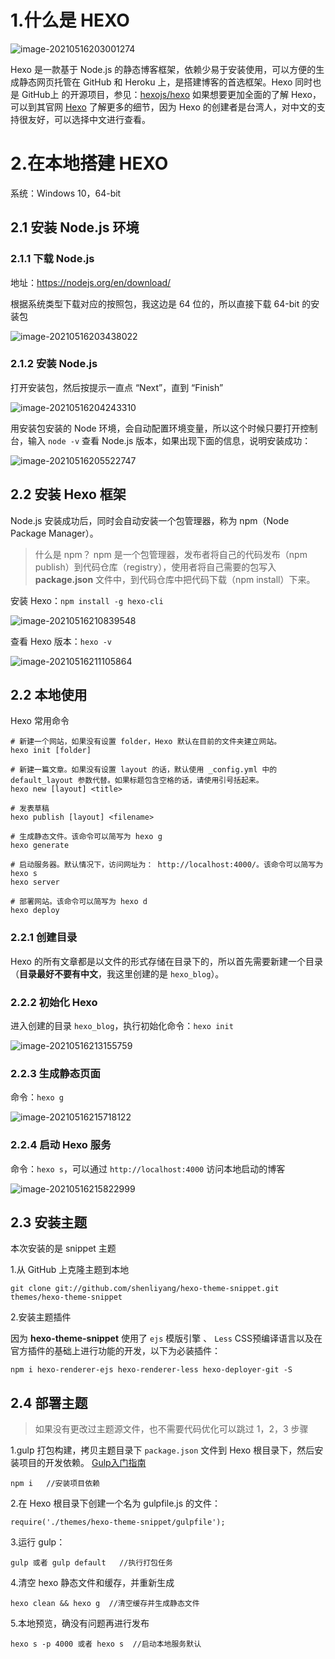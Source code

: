# 1.什么是 HEXO

![image-20210516203001274](../img/image-20210516203001274.png)

Hexo 是一款基于 Node.js 的静态博客框架，依赖少易于安装使用，可以方便的生成静态网页托管在 GitHub 和 Heroku 上，是搭建博客的首选框架。Hexo 同时也是 GitHub上 的开源项目，参见：[hexojs/hexo](https://github.com/hexojs/hexo) 如果想要更加全面的了解 Hexo，可以到其官网 [Hexo](https://link.zhihu.com/?target=https%3A//hexo.io/) 了解更多的细节，因为 Hexo 的创建者是台湾人，对中文的支持很友好，可以选择中文进行查看。

# 2.在本地搭建 HEXO

系统：Windows 10，64-bit

## 2.1 安装 Node.js 环境

### 2.1.1 下载 Node.js

地址：https://nodejs.org/en/download/

根据系统类型下载对应的按照包，我这边是 64 位的，所以直接下载 64-bit 的安装包

![image-20210516203438022](../img/image-20210516203438022.png)

### 2.1.2 安装 Node.js

打开安装包，然后按提示一直点 “Next”，直到 “Finish”

![image-20210516204243310](../img/image-20210516204243310.png)

用安装包安装的 Node 环境，会自动配置环境变量，所以这个时候只要打开控制台，输入 `node -v` 查看 Node.js 版本，如果出现下面的信息，说明安装成功：

![image-20210516205522747](../img/image-20210516205522747.png)

## 2.2 安装 Hexo 框架

Node.js 安装成功后，同时会自动安装一个包管理器，称为 npm（Node Package Manager）。

> 什么是 npm？
> npm 是一个包管理器，发布者将自己的代码发布（npm publish）到代码仓库（registry），使用者将自己需要的包写入 **package.json** 文件中，到代码仓库中把代码下载（npm install）下来。

安装 Hexo：`npm install -g hexo-cli`

![image-20210516210839548](../img/image-20210516210839548.png)

查看 Hexo 版本：`hexo -v`

![image-20210516211105864](../img/image-20210516211105864.png)

## 2.2 本地使用

Hexo 常用命令

``` shell
# 新建一个网站，如果没有设置 folder，Hexo 默认在目前的文件夹建立网站。
hexo init [folder]

# 新建一篇文章。如果没有设置 layout 的话，默认使用 _config.yml 中的 default_layout 参数代替。如果标题包含空格的话，请使用引号括起来。
hexo new [layout] <title>

# 发表草稿
hexo publish [layout] <filename>

# 生成静态文件。该命令可以简写为 hexo g
hexo generate

# 启动服务器。默认情况下，访问网址为： http://localhost:4000/。该命令可以简写为 hexo s
hexo server

# 部署网站。该命令可以简写为 hexo d
hexo deploy
```

### 2.2.1 创建目录

Hexo 的所有文章都是以文件的形式存储在目录下的，所以首先需要新建一个目录（**目录最好不要有中文**，我这里创建的是 `hexo_blog`）。

### 2.2.2 初始化 Hexo

进入创建的目录 `hexo_blog`，执行初始化命令：`hexo init`

![image-20210516213155759](../img/image-20210516213155759.png)

### 2.2.3 生成静态页面

命令：`hexo g`

![image-20210516215718122](../img/image-20210516215718122.png)

### 2.2.4 启动 Hexo 服务

命令：`hexo s`，可以通过 `http://localhost:4000` 访问本地启动的博客

![image-20210516215822999](../img/image-20210516215822999.png)

## 2.3 安装主题

本次安装的是 snippet 主题

1.从 GitHub 上克隆主题到本地

``` shell
git clone git://github.com/shenliyang/hexo-theme-snippet.git themes/hexo-theme-snippet
```

2.安装主题插件

因为 **hexo-theme-snippet** 使用了 `ejs` 模版引擎 、 `Less` CSS预编译语言以及在官方插件的基础上进行功能的开发，以下为必装插件：

```
npm i hexo-renderer-ejs hexo-renderer-less hexo-deployer-git -S
```

## 2.4 部署主题

> 如果没有更改过主题源文件，也不需要代码优化可以跳过 1，2，3 步骤

1.gulp 打包构建，拷贝主题目录下 `package.json` 文件到 Hexo 根目录下，然后安装项目的开发依赖。 [Gulp入门指南](http://www.gulpjs.com.cn/docs/getting-started/)

```
npm i   //安装项目依赖
```

2.在 Hexo 根目录下创建一个名为 gulpfile.js 的文件：

```
require('./themes/hexo-theme-snippet/gulpfile');
```

3.运行 gulp：

```
gulp 或者 gulp default   //执行打包任务
```

4.清空 hexo 静态文件和缓存，并重新生成

```
hexo clean && hexo g  //清空缓存并生成静态文件
```

5.本地预览，确没有问题再进行发布

```
hexo s -p 4000 或者 hexo s  //启动本地服务默认
```

















